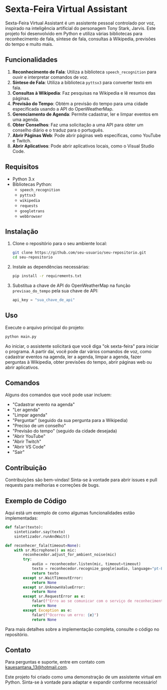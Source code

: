 # Sexta-Feira Virtual Assistant

Sexta-Feira Virtual Assistant é um assistente pessoal controlado por voz, inspirado na inteligência artificial do personagem Tony Stark, Jarvis. Este projeto foi desenvolvido em Python e utiliza várias bibliotecas para reconhecimento de fala, síntese de fala, consultas à Wikipedia, previsões do tempo e muito mais.

## Funcionalidades

1. **Reconhecimento de Fala**: Utiliza a biblioteca `speech_recognition` para ouvir e interpretar comandos de voz.
2. **Síntese de Fala**: Utiliza a biblioteca `pyttsx3` para converter texto em fala.
3. **Consultas à Wikipedia**: Faz pesquisas na Wikipedia e lê resumos das páginas.
4. **Previsão do Tempo**: Obtém a previsão do tempo para uma cidade especificada usando a API do OpenWeatherMap.
5. **Gerenciamento de Agenda**: Permite cadastrar, ler e limpar eventos em uma agenda.
6. **Obter Conselhos**: Faz uma solicitação a uma API para obter um conselho diário e o traduz para o português.
7. **Abrir Páginas Web**: Pode abrir páginas web específicas, como YouTube e Twitch.
8. **Abrir Aplicativos**: Pode abrir aplicativos locais, como o Visual Studio Code.

## Requisitos

- Python 3.x
- Bibliotecas Python:
  - `speech_recognition`
  - `pyttsx3`
  - `wikipedia`
  - `requests`
  - `googletrans`
  - `webbrowser`

## Instalação

1. Clone o repositório para o seu ambiente local:
    ```sh
    git clone https://github.com/seu-usuario/seu-repositorio.git
    cd seu-repositorio
    ```

2. Instale as dependências necessárias:
    ```sh
    pip install -r requirements.txt
    ```

3. Substitua a chave de API do OpenWeatherMap na função `previsao_do_tempo` pela sua chave de API:
    ```python
    api_key = "sua_chave_de_api"
    ```

## Uso

Execute o arquivo principal do projeto:
```sh
python main.py
```

Ao iniciar, o assistente solicitará que você diga "ok sexta-feira" para iniciar o programa. A partir daí, você pode dar vários comandos de voz, como cadastrar eventos na agenda, ler a agenda, limpar a agenda, fazer perguntas à Wikipedia, obter previsões do tempo, abrir páginas web ou abrir aplicativos.

## Comandos

Alguns dos comandos que você pode usar incluem:

- "Cadastrar evento na agenda"
- "Ler agenda"
- "Limpar agenda"
- "Perguntar" (seguido da sua pergunta para a Wikipedia)
- "Preciso de um conselho"
- "Previsão do tempo" (seguido da cidade desejada)
- "Abrir YouTube"
- "Abrir Twitch"
- "Abrir VS Code"
- "Sair"

## Contribuição

Contribuições são bem-vindas! Sinta-se à vontade para abrir issues e pull requests para melhorias e correções de bugs.

## Exemplo de Código

Aqui está um exemplo de como algumas funcionalidades estão implementadas:

```python
def falar(texto):
    sintetizador.say(texto)
    sintetizador.runAndWait()

def reconhecer_fala(timeout=None):
    with sr.Microphone() as mic:
        reconhecedor.adjust_for_ambient_noise(mic)
        try:
            audio = reconhecedor.listen(mic, timeout=timeout)
            texto = reconhecedor.recognize_google(audio, language="pt-BR")
            return texto
        except sr.WaitTimeoutError:
            return None
        except sr.UnknownValueError:
            return None
        except sr.RequestError as e:
            falar(f"Erro ao se comunicar com o serviço de reconhecimento: {e}")
            return None
        except Exception as e:
            falar(f"Ocorreu um erro: {e}")
            return None
```

Para mais detalhes sobre a implementação completa, consulte o código no repositório.

## Contato

Para perguntas e suporte, entre em contato com [kauesantana_13@hotmail.com](mailto:seu-email@example.com).

Este projeto foi criado como uma demonstração de um assistente virtual em Python. Sinta-se à vontade para adaptar e expandir conforme necessário!

